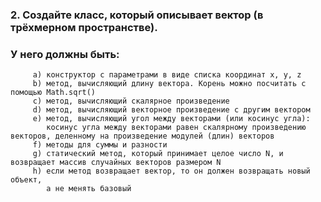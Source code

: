 ### 2. Создайте класс, который описывает вектор (в трёхмерном пространстве).
###    У него должны быть:

         a) конструктор с параметрами в виде списка координат x, y, z
         b) метод, вычисляющий длину вектора. Корень можно посчитать с помощью Math.sqrt()
         c) метод, вычисляющий скалярное произведение
         d) метод, вычисляющий векторное произведение с другим вектором
         e) метод, вычисляющий угол между векторами (или косинус угла): 
            косинус угла между векторами равен скалярному произведению векторов, деленному на произведение модулей (длин) векторов
         f) методы для суммы и разности
         g) статический метод, который принимает целое число N, и возвращает массив случайных векторов размером N
         h) если метод возвращает вектор, то он должен возвращать новый объект, 
            а не менять базовый
